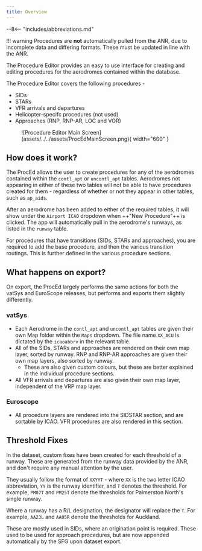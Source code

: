 ```yaml
---
title: Overview
---
```


--8<-- "includes/abbreviations.md"

!!! warning
    Procedures are **not** automatically pulled from the ANR, due to incomplete data and differing formats. These must be updated in line with the ANR.

The Procedure Editor provides an easy to use interface for creating and editing procedures for the aerodromes contained within the database.

The Procedure Editor covers the following procedures -

* SIDs
* STARs
* VFR arrivals and departures
* Helicopter-specifc procedures (not used)
* Approaches (RNP, RNP-AR, LOC and VOR)

<figure markdown> 
  ![Procedure Editor Main Screen](assets/../../assets/ProcEdMainScreen.png){ width="600" }
</figure>

## How does it work?

The ProcEd allows the user to create procedures for any of the aerodromes contained within the `contl_apt` or `uncontl_apt` tables. Aerodromes not appearing in either of these two tables will not be able to have procedures created for them - regardless of whether or not they appear in other tables, such as `ap_aids`.

After an aerodrome has been added to either of the required tables, it will show under the `Airport ICAO` dropdown when ++"New Procedure"++ is clicked. The app will automatically pull in the aerodrome's runways, as listed in the `runway` table.

For procedures that have transitions (SIDs, STARs and approaches), you are required to add the base procedure, and then the various transition routings. This is further defined in the various procedure sections.

## What happens on export?

On export, the ProcEd largely performs the same actions for both the vatSys and EuroScope releases, but performs and exports them slightly differently. 

### vatSys

* Each Aerodrome in the `contl_apt` and `uncontl_apt` tables are given their own Map folder within the `Maps` dropdown. The file name `XX_ACU` is dictated by the `icaoabbrv` in the relevant table.
* All of the SIDs, STARs and approaches are rendered on their own map layer, sorted by runway. RNP and RNP-AR approaches are given their own map layers, also sorted by runway.
    * These are also given custom colours, but these are better explained in the individual procedure sections.
* All VFR arrivals and departures are also given their own map layer, independent of the VRP map layer.

### Euroscope

* All procedure layers are rendered into the SIDSTAR section, and are sortable by ICAO. VFR procedures are also rendered in this section.

## Threshold Fixes

In the dataset, custom fixes have been created for each threshold of a runway. These are generated from the runway data provided by the ANR, and don't require any manual attention by the user.

They usually follow the format of `XXYYT` - where `XX` is the two letter ICAO abbreviation, `YY` is the runway identifier, and `T` denotes the threshold. For example, `PM07T` and `PM25T` denote the thresholds for Palmerston North's single runway.  

Where a runway has a R/L designation, the designator will replace the `T`. For example, `AA23L` and `AA05R` denote the thresholds for Auckland.

These are mostly used in SIDs, where an origination point is required. These used to be used for approach procedures, but are now appended automatically by the SFG upon dataset export.
